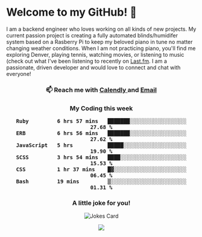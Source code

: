 <h1> Welcome to my GitHub! 👋 </h1>


  I am a backend engineer who loves working on all kinds of new projects. My current passion project is creating a fully automated blinds/humidifer system based on a Rasberry Pi to keep my beloved piano in tune no matter changing weather conditions. When I am not practicing piano, you'll find me exploring Denver, playing tennis, watching movies, or listening to music (check out what I've been listening to recently on [Last.fm](https://www.last.fm/user/mballa000). I am a passionate, driven developer and would love to connect and chat with everyone!

<h3 align = "center"> 📫 Reach me with <a href = "https://calendly.com/msbrandt00/30min"> Calendly </a> and <a href="mailto:msbrandt00@gmail.com">Email</a> 
 </h3>


 
<div align = "center"
[![Anurag's GitHub stats](https://github-readme-stats.vercel.app/api?username=mbrandt00)](https://github.com/anuraghazra/github-readme-stats)
          </div>
<h3 align="center">
  My Coding this week
<!--START_SECTION:waka-->

```text
Ruby         6 hrs 57 mins   ███████░░░░░░░░░░░░░░░░░░   27.68 %
ERB          6 hrs 56 mins   ███████░░░░░░░░░░░░░░░░░░   27.62 %
JavaScript   5 hrs           █████░░░░░░░░░░░░░░░░░░░░   19.90 %
SCSS         3 hrs 54 mins   ████░░░░░░░░░░░░░░░░░░░░░   15.53 %
CSS          1 hr 37 mins    █▓░░░░░░░░░░░░░░░░░░░░░░░   06.45 %
Bash         19 mins         ▒░░░░░░░░░░░░░░░░░░░░░░░░   01.31 %
```

<!--END_SECTION:waka-->

### A little joke for you!

![Jokes Card](https://readme-jokes.vercel.app/api?hideBorder)

<a href="https://www.linkedin.com/in/mbrandt00/"><img src="https://img.shields.io/badge/linkedin-%230077B5.svg?&style=for-the-badge&logo=linkedin&logoColor=white" /></a>
